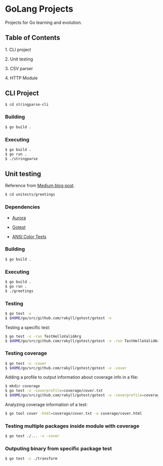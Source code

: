 # GoLang Projects

Projects for Go learning and evolution.

## Table of Contents

1\. CLI project

2\. Unit testing

3\. CSV parser

4\. HTTP Module

## CLI Project

```bash
$ cd stringparse-cli
```

### Building

```bash
$ go build .
```

### Executing

```bash
$ go build .
$ go run .
$ ./stringparse
```

## Unit testing

Reference from [Medium blog post](https://medium.com/rungo/unit-testing-made-easy-in-go-25077669318).

```bash
$ cd unitests/greetings
```

### Dependencies

- [Aurora](https://github.com/logrusorgru/aurora)

- [Gotest](https://github.com/rakyll/gotest)

- [ANSI Color Texts](github.com/fatih/color)

### Building

```bash
$ go build .
```

### Executing

```bash
$ go build .
$ go run .
$ ./greetings
```

### Testing

```bash
$ go test -v
$ $HOME/go/src/github.com/rakyll/gotest/gotest -v 
```

Testing a specific test:

```bash
$ go test -v -run TestHelloValidArg
$ $HOME/go/src/github.com/rakyll/gotest/gotest -v -run TestHelloValidArg
```

### Testing coverage

```bash
$ go test -v -cover
$ $HOME/go/src/github.com/rakyll/gotest/gotest -v -cover
```

Adding a profile to output information about coverage info in a file:

```bash
$ mkdir coverage
$ go test -v -coverprofile=coverage/cover.txt
$ $HOME/go/src/github.com/rakyll/gotest/gotest -v -coverprofile=coverage/cover.txt
```

Analyzing coverage information of a test:

```bash
$ go tool cover -html=coverage/cover.txt -o coverage/cover.html
```

### Testing multiple packages inside module with coverage

```bash
$ go test ./... -v -cover
```

### Outputing binary from specific package test

```bash
$ go test -c ./transform
```